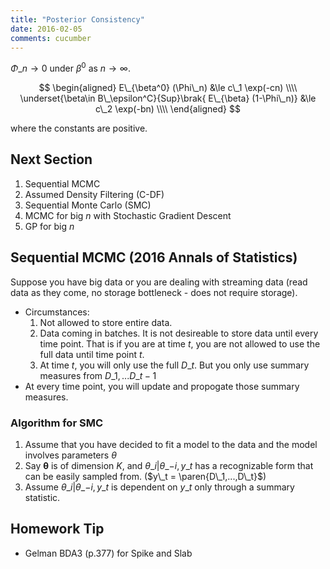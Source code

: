 ```yaml
---
title: "Posterior Consistency"
date: 2016-02-05
comments: cucumber
---
```


$\Phi\_n \rightarrow 0$ under $\beta^0$ as $n\rightarrow\infty$.

$$
  \begin{aligned}
    E\_{\beta^0} (\Phi\_n) &\le c\_1 \exp(-cn) \\\\
    \underset{\beta\in B\_\epsilon^C}{Sup}\brak{ E\_{\beta} (1-\Phi\_n)} &\le c\_2 \exp(-bn) \\\\
  \end{aligned}
$$ 

where the constants are positive.

## Next Section

1. Sequential MCMC
2. Assumed Density Filtering (C-DF)
3. Sequential Monte Carlo (SMC)
4. MCMC for big $n$ with Stochastic Gradient Descent
5. GP for big $n$

## Sequential MCMC (2016 Annals of Statistics)

Suppose you have big data or you are dealing with streaming data (read data as they come, no storage bottleneck - does not require storage). 

  - Circumstances: 
    1. Not allowed to store entire data.
    2. Data coming in batches. It is not desireable to store data until every
    time point. That is if you are at time $t$, you are not allowed to use the full data until time
    point $t$.
    3. At time $t$, you will only use the full $D\_t$. But you only use summary measures from $D\_1,...D\_{t-1}$
  - At every time point, you will update and propogate those summary measures.

### Algorithm for SMC
1. Assume that you have decided to fit a model to the data and the model involves parameters $\theta$
2. Say $\pmb\theta$ is of dimension $K$, and $\theta\_i|\theta\_{-i},y\_t$  has a recognizable form that can be easily sampled from. ($y\_t = \paren{D\_1,...,D\_t}$)
3. Assume $\theta\_i|\theta\_{-i},y\_t$ is dependent on $y\_t$ only through a summary statistic.


## Homework Tip

- Gelman BDA3 (p.377) for Spike and Slab



